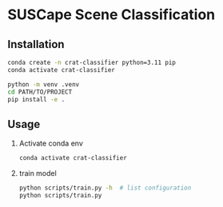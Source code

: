 # SUSCape Scene Classification

## Installation

```sh
conda create -n crat-classifier python=3.11 pip
conda activate crat-classifier

python -m venv .venv
cd PATH/TO/PROJECT
pip install -e .
```

## Usage

1. Activate conda env

    ```sh
    conda activate crat-classifier
    ```

2. train model

    ```sh
    python scripts/train.py -h  # list configuration
    python scripts/train.py
    ```

